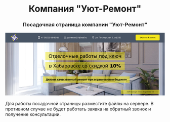 <h1 align="center">Компания "Уют-Ремонт"</h1>
<h3 align="center">Посадочная страница компании "Уют-Ремонт"</h3>
<img src="/preview.jpg" width="1012">

<p>Для работы посадочной страницы разместите файлы на сервере. В противном случае не будет работать заявка на обратный звонок и получение консультации.</p>
